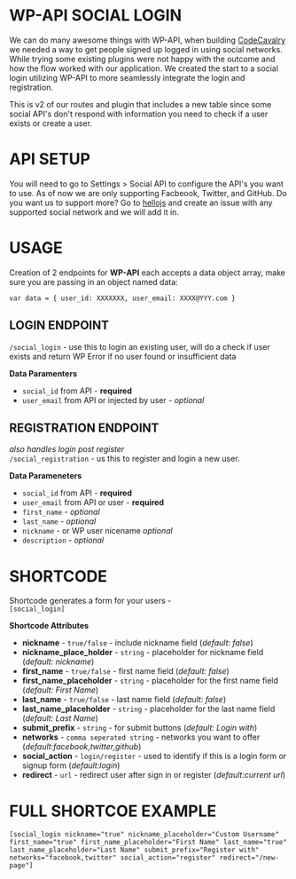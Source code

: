 # WP-API SOCIAL LOGIN
We can do many awesome things with WP-API, when building [CodeCavalry](https://codecavalry.com) we needed a way to get people signed up logged in using social networks. While trying some existing plugins were not happy with the outcome and how the flow worked with our application. We created the start to a social login utilizing WP-API to more seamlessly integrate the login and registration.
  
This is v2 of our routes and plugin that includes a new table since some social API's don't respond with information you need to check if a user exists or create a user.
  
# API SETUP #
You will need to go to Settings > Social API to configure the API's you want to use. As of now we are only supporting Facbeook, Twitter, and GitHub. Do you want us to support more? Go to [hellojs](http://adodson.com/hello.js/) and create an issue with any supported social network and we will add it in.  
  
# USAGE #
Creation of 2 endpoints for __WP-API__  each accepts a data object array, make sure you are passing in an object named data:
  
`var data = { user_id: XXXXXXX, user_email: XXXX@YYY.com }`  
  
## LOGIN ENDPOINT
`/social_login` - use this to login an existing user, will do a check if user exists and return WP Error if no user found or insufficient data  
  
__Data Paramenters__  
* `social_id` from API - __required__
* `user_email` from API or injected by user - _optional_
  
## REGISTRATION ENDPOINT
_also handles login post register_  
`/social_registration` - us this to register and login a new user.  
  
__Data Parameneters__  
* `social_id` from API - __required__
* `user_email` from API or user - __required__
* `first_name` - _optional_
* `last_name` - _optional_
* `nickname` - or WP user nicename _optional_
* `description` - _optional_
  
  
# SHORTCODE #
Shortcode generates a form for your users -  
`[social_login]`  
  
__Shortcode Attributes__ 
* __nickname__ - `true/false` - include nickname field (_default: false_)
* __nickname_place_holder__ - `string` - placeholder for nickname field (_default: nickname_)
* __first_name__  - `true/false` - first name field (_default: false_)
* __first_name_placeholder__ - `string` - placeholder for the first name field (_default: First Name_)
* __last_name__  - `true/false` - last name field (_default: false_)
* __last_name_placeholder__ - `string` - placeholder for the last name field (_default: Last Name_)
* __submit_prefix__ - `string` - for submit buttons (_default: Login with_)
* __networks__ - `comma seperated string` - networks you want to offer (_default:facebook,twitter,github_)
* __social_action__ - `login/register` - used to identify if this is a login form or signup form (_default:login_)
* __redirect__ - `url` - redirect user after sign in or register (_default:current url_)
  
# FULL SHORTCOE EXAMPLE #
`[social_login nickname="true" nickname_placeholder="Custom Username" first_name="true" first_name_placeholder="First Name" last_name="true" last_name_placeholder="Last Name" submit_prefix="Register with" networks="facebook,twitter" social_action="register" redirect="/new-page"]`
